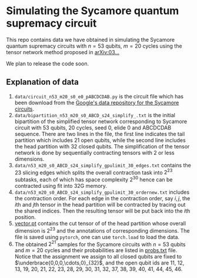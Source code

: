 # Simulating the Sycamore quantum supremacy circuit

This repo contains data we have obtained in simulating the Sycamore quantum supremacy circuits with $n=53$ qubits, $m=20$ cycles using the tensor network method proposed in [arXiv:03...](http://arxiv.org/abs/03...)

We plan to release the code soon.

## Explanation of data

1. `data/circuit_n53_m20_s0_e0_pABCDCDAB.py` is the circuit file which has been download from the [Google's data repository for the Sycamore circuits](https://datadryad.org/stash/dataset/doi:10.5061/dryad.k6t1rj8).
2. `data/bipartition_n53_m20_s0_ABCD_s24_simplify_.txt` is the initial bipartition of the simplified tensor network corresponding to Sycamore circuit with 53 qubits, 20 cycles, seed 0, elide 0 and ABCDCDAB sequence. There are two lines in the file, the first line indicates the tail partition which includes 21 open qubits, while the second line includes the head partition with 32 closed qubits. The simplification of the tensor network is done by sequentially contracting tensors with 2 or less dimensions.
3. `data/n53_m20_s0_ABCD_s24_simplify_gpulimit_30_edges.txt`  contains the 23 slicing edges which splits the overall contraction task into $2^{23}$ subtasks, each of which has space complexity $2^{30}$ hence can be contracted using  fit into 32G memory.
4. `data/n53_m20_s0_ABCD_s24_simplify_gpulimit_30_ordernew.txt` includes the contraction order. For each edge in the contraction order, say $i, j$, the $i$th and $j$th tensor in the head partition will be contracted by tracing out the shared indices. Then the resulting tensor will be put back into the $i$th position.
5. [vector.pt](http://home.itp.ac.cn/~panzhang/sycamore/vector.pt) contains the cut tensor of of the head partition whose overall dimension is $2^{23}$ and the annotations of corresponding dimensions. The file is saved using `pytorch`, one can use `torch.load` to load the data.
6. The obtained $2^{21}$ samples for the Sycamore circuits with $n=53$ qubits and $m=20$ cycles and their probabilities are listed in [probs.txt](http://home.itp.ac.cn/~panzhang/sycamore/probs.txt) file. Notice that the assignment we assign to all closed qubits are fixed to $\underbrace{0,0,0,\cdots,0}_{32}$, and the open qubit ids  are 11, 12, 13, 19, 20, 21, 22, 23, 28, 29, 30, 31, 32, 37, 38, 39, 40, 41, 44, 45, 46.


